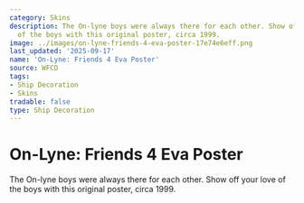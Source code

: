 ```yaml
---
category: Skins
description: The On-lyne boys were always there for each other. Show off your love
  of the boys with this original poster, circa 1999.
image: ../images/on-lyne-friends-4-eva-poster-17e74e6eff.png
last_updated: '2025-09-17'
name: 'On-Lyne: Friends 4 Eva Poster'
source: WFCD
tags:
- Ship Decoration
- Skins
tradable: false
type: Ship Decoration
---
```


# On-Lyne: Friends 4 Eva Poster

The On-lyne boys were always there for each other. Show off your love of the boys with this original poster, circa 1999.

